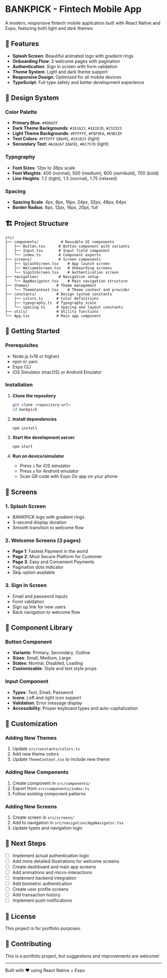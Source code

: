 # BANKPICK - Fintech Mobile App

A modern, responsive fintech mobile application built with React Native and Expo, featuring both light and dark themes.

## 🚀 Features

- **Splash Screen**: Beautiful animated logo with gradient rings
- **Onboarding Flow**: 3 welcome pages with pagination
- **Authentication**: Sign in screen with form validation
- **Theme System**: Light and dark theme support
- **Responsive Design**: Optimized for all mobile devices
- **TypeScript**: Full type safety and better development experience

## 🎨 Design System

### Color Palette

- **Primary Blue**: `#0066FF`
- **Dark Theme Backgrounds**: `#161622`, `#1E1E2D`, `#232533`
- **Light Theme Backgrounds**: `#FFFFFF`, `#F8F9FA`, `#E9ECEF`
- **Text Colors**: `#FFFFFF` (dark), `#161622` (light)
- **Secondary Text**: `#A2A2A7` (dark), `#6C757D` (light)

### Typography

- **Font Sizes**: 12px to 36px scale
- **Font Weights**: 400 (normal), 500 (medium), 600 (semibold), 700 (bold)
- **Line Heights**: 1.2 (tight), 1.5 (normal), 1.75 (relaxed)

### Spacing

- **Spacing Scale**: 4px, 8px, 16px, 24px, 32px, 48px, 64px
- **Border Radius**: 8px, 12px, 16px, 20px, full

## 🏗️ Project Structure

```
src/
├── components/          # Reusable UI components
│   ├── Button.tsx      # Button component with variants
│   ├── Input.tsx       # Input field component
│   └── index.ts        # Component exports
├── screens/            # Screen components
│   ├── SplashScreen.tsx    # App launch screen
│   ├── WelcomeScreen.tsx   # Onboarding screens
│   └── SignInScreen.tsx    # Authentication screen
├── navigation/         # Navigation setup
│   └── AppNavigator.tsx    # Main navigation structure
├── themes/            # Theme management
│   └── ThemeContext.tsx    # Theme context and provider
├── constants/         # Design system constants
│   ├── colors.ts      # Color definitions
│   ├── typography.ts  # Typography scale
│   └── spacing.ts     # Spacing and layout constants
├── utils/             # Utility functions
└── App.tsx            # Main app component
```

## 🚀 Getting Started

### Prerequisites

- Node.js (v16 or higher)
- npm or yarn
- Expo CLI
- iOS Simulator (macOS) or Android Emulator

### Installation

1. **Clone the repository**

   ```bash
   git clone <repository-url>
   cd bankpick
   ```

2. **Install dependencies**

   ```bash
   npm install
   ```

3. **Start the development server**

   ```bash
   npm start
   ```

4. **Run on device/simulator**
   - Press `i` for iOS simulator
   - Press `a` for Android emulator
   - Scan QR code with Expo Go app on your phone

## 📱 Screens

### 1. Splash Screen

- BANKPICK logo with gradient rings
- 3-second display duration
- Smooth transition to welcome flow

### 2. Welcome Screens (3 pages)

- **Page 1**: Fastest Payment in the world
- **Page 2**: Most Secure Platform for Customer
- **Page 3**: Easy and Convenient Payments
- Pagination dots indicator
- Skip option available

### 3. Sign In Screen

- Email and password inputs
- Form validation
- Sign up link for new users
- Back navigation to welcome flow

## 🎯 Component Library

### Button Component

- **Variants**: Primary, Secondary, Outline
- **Sizes**: Small, Medium, Large
- **States**: Normal, Disabled, Loading
- **Customizable**: Style and text style props

### Input Component

- **Types**: Text, Email, Password
- **Icons**: Left and right icon support
- **Validation**: Error message display
- **Accessibility**: Proper keyboard types and auto-capitalization

## 🔧 Customization

### Adding New Themes

1. Update `src/constants/colors.ts`
2. Add new theme colors
3. Update `ThemeContext.tsx` to include new theme

### Adding New Components

1. Create component in `src/components/`
2. Export from `src/components/index.ts`
3. Follow existing component patterns

### Adding New Screens

1. Create screen in `src/screens/`
2. Add to navigation in `src/navigation/AppNavigator.tsx`
3. Update types and navigation logic

## 🚀 Next Steps

- [ ] Implement actual authentication logic
- [ ] Add more detailed illustrations for welcome screens
- [ ] Create dashboard and main app screens
- [ ] Add animations and micro-interactions
- [ ] Implement backend integration
- [ ] Add biometric authentication
- [ ] Create user profile screens
- [ ] Add transaction history
- [ ] Implement push notifications

## 📄 License

This project is for portfolio purposes.

## 🤝 Contributing

This is a portfolio project, but suggestions and improvements are welcome!

---

Built with ❤️ using React Native + Expo
